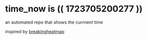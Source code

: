 # time_now is (( 1723705200277 ))

an automated repo that shows the currnent time

inspired by [breakingheatmap](https://github.com/breakingheatmap/breakingheatmap)